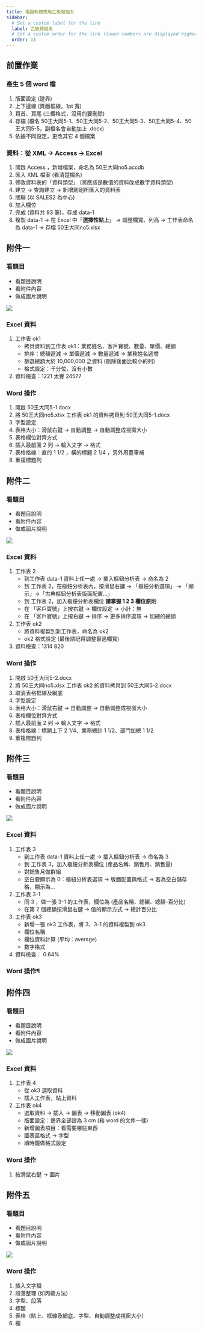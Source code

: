 ```yaml
---
title: 電腦軟體應用乙級題組五
sidebar:
  # Set a custom label for the link
  label: 乙級題組五
  # Set a custom order for the link (lower numbers are displayed higher up)
  order: 11
---
```

## 前置作業

### 產生 5 個 word 檔

1. 版面設定 (邊界)
1. 上下邊線 (頁面框線，1pt 寬)
1. 頁首、頁尾 (三欄格式，沒用的要刪除)
1. 存檔 (檔名 50王大同5-1、50王大同5-2、50王大同5-3、50王大同5-4、50王大同5-5，副檔名會自動加上 .docx)
1. 依據不同設定，更改其它 4 個檔案

### 資料：從 XML → Access → Excel

1. 開啟 Access ，新增檔案，命名為 50王大同no5.accdb
1. 匯入 XML 檔案 (看清楚檔名)
1. 修改資料表的「資料類型」 (將應該是數值的資料改成數字資料類型)
1. 建立 → 查詢建立 → 新增剛剛所匯入的資料表
1. 關聯 (以 SALES2 為中心)
1. 加入欄位
1. 完成 (資料共 93 筆)，存成 data-1
1. 複製 data-1 → 在 Excel 中「**選擇性貼上**」 → 調整欄寬、列高 → 工作表命名為 data-1 → 存檔 50王大同no5.xlsx

## 附件一

### 看題目

- 看題目說明
- 看附件內容
- 做成圖片說明

![](./images/700-5-1.png)

### Excel 資料

1. 工作表 ok1
   - 拷貝資料到工作表 ok1：業務姓名、客戶寶號、數量、單價、總額
   - 排序：總額遞減 → 單價遞減 → 數量遞減 → 業務姓名遞增
   - 篩選總額大於 10,000,000 之資料 (刪除後面比較小的列)
   - 格式設定：千分位，沒有小數
1. 資料檢查：1221 太豐 24577

### Word 操作

1. 開啟 50王大同5-1.docx
1. 將 50王大同no5.xlsx 工作表 ok1 的資料拷貝到 50王大同5-1.docx
1. 字型設定
1. 表格大小：滑鼠右鍵 → 自動調整 → 自動調整成視窗大小
1. 表格欄位對齊方式
1. 插入最前面 2 列 → 輸入文字 → 格式
1. 表格格線：直的 1 1/2 ，橫的標題 2 1/4 ，另外用畫筆補
1. 重複標題列

## 附件二

### 看題目

- 看題目說明
- 看附件內容
- 做成圖片說明

![](./images/700-5-2.png)

### Excel 資料

1. 工作表 2
   - 到工作表 data-1 資料上任一處 → 插入樞鈕分析表 → 命名為 2
   - 到 工作表 2，在樞鈕分析表內，按滑鼠右鍵 → 「樞鈕分析選項」 → 「顯示」→「古典樞鈕分析表版面配置…」
   - 到 工作表 2，加入樞鈕分析表欄位 **請掌握 1 2 3 欄位原則**
   - 在 「客戶寶號」上按右鍵 → 欄位設定 → 小計：無
   - 在 「客戶寶號」上按右鍵 → 排序 → 更多排序選項 → 加總的總額
1. 工作表 ok2
   - 將資料複製到新工作表，命名為 ok2
   - ok2 格式設定 (最後請記得調整最適欄寬)
1. 資料檢查：1314 820

### Word 操作

1. 開啟 50王大同5-2.docx
1. 將 50王大同no5.xlsx 工作表 ok2 的資料拷貝到 50王大同5-2.docx
1. 取消表格框線及網底
1. 字型設定
1. 表格大小：滑鼠右鍵 → 自動調整 → 自動調整成視窗大小
1. 表格欄位對齊方式
1. 插入最前面 2 列 → 輸入文字 → 格式
1. 表格格線：標題上下 2 1/4、業務總計 1 1/2、部門加總 1 1/2
1. 重複標題列

## 附件三

### 看題目

- 看題目說明
- 看附件內容
- 做成圖片說明

![](./images/700-5-3.png)

### Excel 資料

1. 工作表 3
   - 到工作表 data-1 資料上任一處 → 插入樞鈕分析表 → 命名為 3
   - 到 工作表 3，加入樞鈕分析表欄位 (產品名稱、銷售月、銷售量)
   - 對銷售月做群組
   - 空白要顯示為 0：樞紐分析表選項 → 版面配置與格式 → 若為空白儲存格，顯示為…
1. 工作表 3-1
   - 同 3 ，做一張 3-1 的工作表，欄位為 (產品名稱、總額、總額-百分比)
   - 在第 2 個總額按滑鼠右鍵 → 值的顯示方式 → 總計百分比
1. 工作表 ok3
   - 新增一張 ok3 工作表，將 3、3-1 的資料複製到 ok3
   - 欄位名稱
   - 欄位資料計算 (平均：average)
   - 數字格式
1. 資料檢查： 0.64%

### Word 操作¶

## 附件四

### 看題目

- 看題目說明
- 看附件內容
- 做成圖片說明

![](./images/700-5-4.png)

### Excel 資料

1. 工作表 4
   - 從 ok3 選取資料
   - 插入工作表，貼上資料
1. 工作表 ok4
   - 選取資料 → 插入 → 圖表 → 移動圖表 (ok4)
   - 版面設定：邊界全部設為 3 cm (和 word 的文件一樣)
   - 新增圖表項目：看需要哪些東西
   - 圖表區格式 → 字型
   - 順時鐘做格式設定

### Word 操作

1. 按滑鼠右鍵 → 圖片

## 附件五

### 看題目

- 看題目說明
- 看附件內容
- 做成圖片說明

![](./images/700-5-5.png)

### Word 操作

1. 插入文字檔
1. 段落整理 (如丙級方法)
1. 字型、段落
1. 標題
1. 表格（貼上、框線及網底、字型、自動調整成視窗大小）
1. 欄
